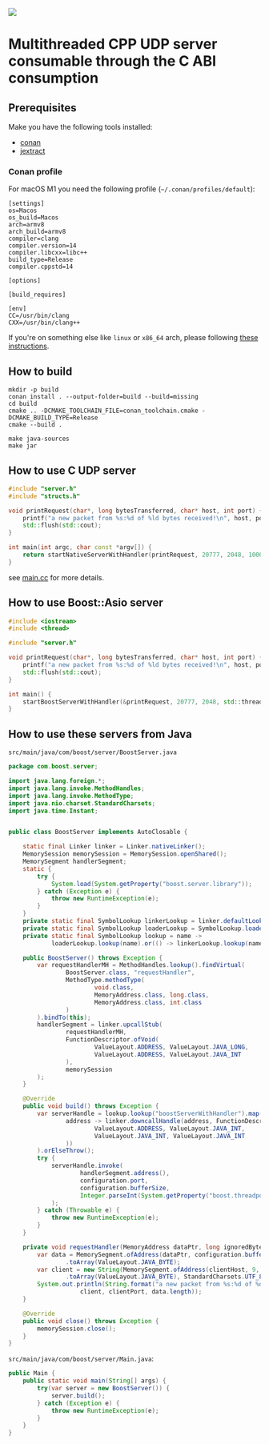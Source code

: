 [![](https://jitpack.io/v/denismakogon/judy.svg)](https://jitpack.io/#denismakogon/judy)

# Multithreaded CPP UDP server consumable through the C ABI consumption

## Prerequisites

Make you have the following tools installed:
- [conan](https://conan.io/)
- [jextract](https://jdk.java.net/jextract/)

### Conan profile

For macOS M1 you need the following profile (`~/.conan/profiles/default`):
```text
[settings]
os=Macos
os_build=Macos
arch=armv8
arch_build=armv8
compiler=clang
compiler.version=14
compiler.libcxx=libc++
build_type=Release
compiler.cppstd=14

[options]

[build_requires]

[env]
CC=/usr/bin/clang
CXX=/usr/bin/clang++
```

If you're on something else like `linux` or `x86_64` arch, please following [these instructions](https://docs.conan.io/en/latest/reference/profiles.html).


## How to build

```shell
mkdir -p build
conan install . --output-folder=build --build=missing
cd build
cmake .. -DCMAKE_TOOLCHAIN_FILE=conan_toolchain.cmake -DCMAKE_BUILD_TYPE=Release
cmake --build .

make java-sources
make jar
```

## How to use C UDP server

```cpp
#include "server.h"
#include "structs.h"

void printRequest(char*, long bytesTransferred, char* host, int port) {
    printf("a new packet from %s:%d of %ld bytes received!\n", host, port, bytesTransferred);
    std::flush(std::cout);
}

int main(int argc, char const *argv[]) {
    return startNativeServerWithHandler(printRequest, 20777, 2048, 1000);
}
```

see [main.cc](src/main.cc) for more details.


## How to use Boost::Asio server

```cpp
#include <iostream>
#include <thread>

#include "server.h"

void printRequest(char*, long bytesTransferred, char* host, int port) {
    printf("a new packet from %s:%d of %ld bytes received!\n", host, port, bytesTransferred);
    std::flush(std::cout);
}

int main() {
    startBoostServerWithHandler(&printRequest, 20777, 2048, std::thread::hardware_concurrency());
}
```

## How to use these servers from Java

`src/main/java/com/boost/server/BoostServer.java`
```java
package com.boost.server;

import java.lang.foreign.*;
import java.lang.invoke.MethodHandles;
import java.lang.invoke.MethodType;
import java.nio.charset.StandardCharsets;
import java.time.Instant;


public class BoostServer implements AutoClosable {

    static final Linker linker = Linker.nativeLinker();
    MemorySession memorySession = MemorySession.openShared();
    MemorySegment handlerSegment;
    static {
        try {
            System.load(System.getProperty("boost.server.library"));
        } catch (Exception e) {
            throw new RuntimeException(e);
        }
    }
    private static final SymbolLookup linkerLookup = linker.defaultLookup();
    private static final SymbolLookup loaderLookup = SymbolLookup.loaderLookup();
    private static final SymbolLookup lookup = name ->
            loaderLookup.lookup(name).or(() -> linkerLookup.lookup(name));

    public BoostServer() throws Exception {
        var requestHandlerMH = MethodHandles.lookup().findVirtual(
                BoostServer.class, "requestHandler",
                MethodType.methodType(
                        void.class,
                        MemoryAddress.class, long.class,
                        MemoryAddress.class, int.class
                )
        ).bindTo(this);
        handlerSegment = linker.upcallStub(
                requestHandlerMH,
                FunctionDescriptor.ofVoid(
                        ValueLayout.ADDRESS, ValueLayout.JAVA_LONG,
                        ValueLayout.ADDRESS, ValueLayout.JAVA_INT
                ),
                memorySession
        );
    }

    @Override
    public void build() throws Exception {
        var serverHandle = lookup.lookup("boostServerWithHandler").map(
                address -> linker.downcallHandle(address, FunctionDescriptor.ofVoid(
                        ValueLayout.ADDRESS, ValueLayout.JAVA_INT,
                        ValueLayout.JAVA_INT, ValueLayout.JAVA_INT
                ))
        ).orElseThrow();
        try {
            serverHandle.invoke(
                    handlerSegment.address(),
                    configuration.port,
                    configuration.bufferSize,
                    Integer.parseInt(System.getProperty("boost.threadpool.size", "1000"))
            );
        } catch (Throwable e) {
            throw new RuntimeException(e);
        }
    }

    private void requestHandler(MemoryAddress dataPtr, long ignoredBytesTransferred, MemoryAddress clientHost, int clientPort) {
        var data = MemorySegment.ofAddress(dataPtr, configuration.bufferSize, memorySession)
                .toArray(ValueLayout.JAVA_BYTE);
        var client = new String(MemorySegment.ofAddress(clientHost, 9, memorySession)
                .toArray(ValueLayout.JAVA_BYTE), StandardCharsets.UTF_8);
        System.out.println(String.format("a new packet from %s:%d of %d bytes received!",
                    client, clientPort, data.length));
    }

    @Override
    public void close() throws Exception {
        memorySession.close();
    }
}
```

`src/main/java/com/boost/server/Main.java`:
```java
public Main {
    public static void main(String[] args) {
        try(var server = new BoostServer()) {
            server.build();
        } catch (Exception e) {
            throw new RuntimeException(e);
        }
    }
}
```
